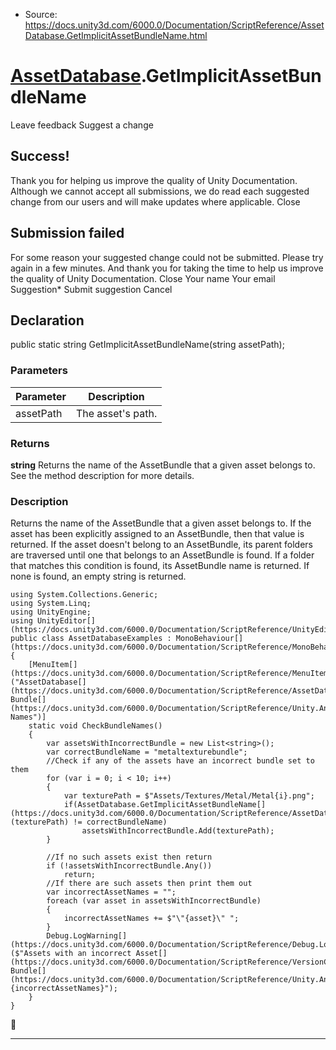* Source: https://docs.unity3d.com/6000.0/Documentation/ScriptReference/AssetDatabase.GetImplicitAssetBundleName.html

#  [AssetDatabase](https://docs.unity3d.com/6000.0/Documentation/ScriptReference/AssetDatabase.html).GetImplicitAssetBundleName
Leave feedback
Suggest a change
## Success!
Thank you for helping us improve the quality of Unity Documentation. Although we cannot accept all submissions, we do read each suggested change from our users and will make updates where applicable.
Close
## Submission failed
For some reason your suggested change could not be submitted. Please <a>try again</a> in a few minutes. And thank you for taking the time to help us improve the quality of Unity Documentation.
Close
Your name Your email Suggestion* Submit suggestion
Cancel
## Declaration
public static string GetImplicitAssetBundleName(string assetPath); 
### Parameters
Parameter | Description  
---|---  
assetPath | The asset's path.  
### Returns
**string** Returns the name of the AssetBundle that a given asset belongs to. See the method description for more details. 
### Description
Returns the name of the AssetBundle that a given asset belongs to.
If the asset has been explicitly assigned to an AssetBundle, then that value is returned. If the asset doesn't belong to an AssetBundle, its parent folders are traversed until one that belongs to an AssetBundle is found. If a folder that matches this condition is found, its AssetBundle name is returned. If none is found, an empty string is returned.
```
using System.Collections.Generic;
using System.Linq;
using UnityEngine;
using UnityEditor[](https://docs.unity3d.com/6000.0/Documentation/ScriptReference/UnityEditor.html);
public class AssetDatabaseExamples : MonoBehaviour[](https://docs.unity3d.com/6000.0/Documentation/ScriptReference/MonoBehaviour.html)
{
    [MenuItem[](https://docs.unity3d.com/6000.0/Documentation/ScriptReference/MenuItem.html)("AssetDatabase[](https://docs.unity3d.com/6000.0/Documentation/ScriptReference/AssetDatabase.html)/Check Bundle[](https://docs.unity3d.com/6000.0/Documentation/ScriptReference/Unity.Android.Gradle.Bundle.html) Names")]
    static void CheckBundleNames()
    {
        var assetsWithIncorrectBundle = new List<string>();
        var correctBundleName = "metaltexturebundle";
        //Check if any of the assets have an incorrect bundle set to them
        for (var i = 0; i < 10; i++)
        {
            var texturePath = $"Assets/Textures/Metal/Metal{i}.png";
            if(AssetDatabase.GetImplicitAssetBundleName[](https://docs.unity3d.com/6000.0/Documentation/ScriptReference/AssetDatabase.GetImplicitAssetBundleName.html)(texturePath) != correctBundleName)
                assetsWithIncorrectBundle.Add(texturePath);
        }  
  
        //If no such assets exist then return
        if (!assetsWithIncorrectBundle.Any())
            return;
        //If there are such assets then print them out
        var incorrectAssetNames = "";
        foreach (var asset in assetsWithIncorrectBundle)
        {
            incorrectAssetNames += $"\"{asset}\" ";
        }
        Debug.LogWarning[](https://docs.unity3d.com/6000.0/Documentation/ScriptReference/Debug.LogWarning.html)($"Assets with an incorrect Asset[](https://docs.unity3d.com/6000.0/Documentation/ScriptReference/VersionControl.Asset.html) Bundle[](https://docs.unity3d.com/6000.0/Documentation/ScriptReference/Unity.Android.Gradle.Bundle.html) {incorrectAssetNames}");
    }
}
```

* * *
